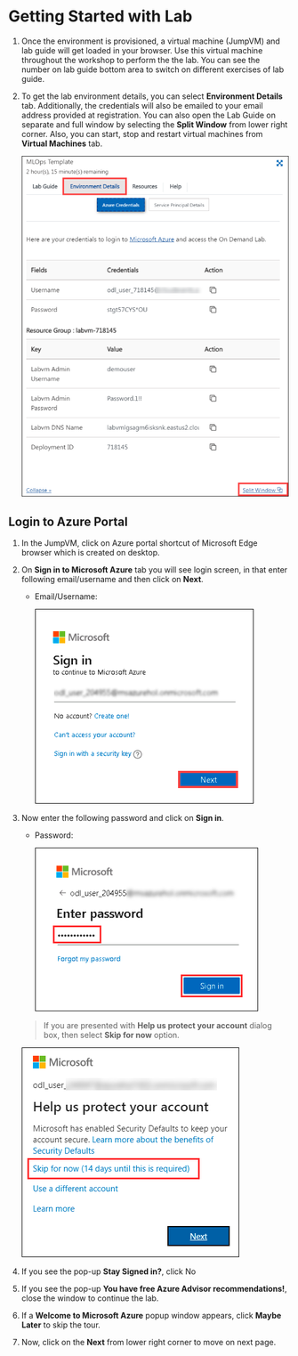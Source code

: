 # Getting Started with Lab

1. Once the environment is provisioned, a virtual machine (JumpVM) and lab guide will get loaded in your browser. Use this virtual machine throughout the workshop to perform the the lab. You can see the number on lab guide bottom area to switch on different exercises of lab guide.

1. To get the lab environment details, you can select **Environment Details** tab. Additionally, the credentials will also be emailed to your email address provided at registration. You can also open the Lab Guide on separate and full window by selecting the **Split Window** from lower right corner. Also, you can start, stop and restart virtual machines from **Virtual Machines** tab.

   ![](./media/gs-01.png "Lab Environment")
 

## Login to Azure Portal
1. In the JumpVM, click on Azure portal shortcut of Microsoft Edge browser which is created on desktop.
   
1. On **Sign in to Microsoft Azure** tab you will see login screen, in that enter following email/username and then click on **Next**. 
   * Email/Username: <inject key="AzureAdUserEmail"></inject>
   
     ![](./media/image7.png "Enter Email")
     
1. Now enter the following password and click on **Sign in**.
   * Password: <inject key="AzureAdUserPassword"></inject>
   
     ![](./media/image8.png "Enter Password")
     
   > If you are presented with **Help us protect your account** dialog box, then select **Skip for now** option.

       
    ![](./media/MFA.png "Enter Password")
  
1. If you see the pop-up **Stay Signed in?**, click No

1. If you see the pop-up **You have free Azure Advisor recommendations!**, close the window to continue the lab.

1. If a **Welcome to Microsoft Azure** popup window appears, click **Maybe Later** to skip the tour.
   
1. Now, click on the **Next** from lower right corner to move on next page.

